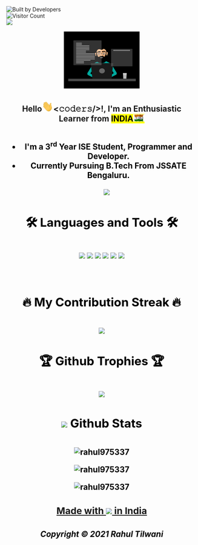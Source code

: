 ![Built by Developers](https://forthebadge.com/images/badges/built-by-developers.svg)  <br/>
![Visitor Count](https://profile-counter.glitch.me/{rahul975337}/count.svg) <br/>
![](https://komarev.com/ghpvc/?username=rahul975337)<br/>

<p align="center">
<img src="https://github.com/rahul975337/rahul975337/blob/master/Content/Developer.gif" width="200px">
</p>
     
### <h2 align="center">Hello<img src="https://raw.githubusercontent.com/ABSphreak/ABSphreak/master/gifs/Hi.gif" width="30px"><𝚌𝚘𝚍𝚎𝚛𝚜/>!,  I'm an Enthusiastic Learner from <mark>INDIA<mark/><img src="https://github.com/rahul975337/rahul975337/blob/master/Content/flag.gif" width="30px"><h2/>
    
<h4>   
    
- I'm a 3<sup>rd</sup> Year ISE Student, **Programmer** and **Developer**.
- Currently Pursuing **B.Tech From **JSSATE** Bengaluru.**

 
<pre>  <b><a id="raw-url" href="https://drive.google.com/file/d/1jXqAhdVCX7rJlyaaKq8l01jKBpj2N0d-/view?usp=sharing"><img src="https://img.shields.io/badge/DOWNLOAD-RESUME-red.svg?logo=docusign&logoColor=yellow&style=for-the-badge"/></a></b></pre>


### <h2 align="center">🛠️ Languages and Tools 🛠️<h2/>
    
<p align="center">
<code ><img width="70px" width="50px" src="https://img.icons8.com/color/2x/html-5.png"></code>
<code><img width="70px"  src="https://img.icons8.com/color/2x/css3.png"></code>
 <code><img width="70px"  src="https://img.icons8.com/color/2x/javascript.png"></code>
 <code><img width="70px" src="https://img.icons8.com/color/2x/react-native.png"></code>
 <code><img width="70px" src="https://img.icons8.com/color/2x/flutter.png"></code>
 <code><img width="70px" src="https://img.icons8.com/nolan/2x/java-coffee-cup-logo.png"></code>

</p>
</br>


### <h2 align="center">🔥 My Contribution Streak 🔥<h2/>
<p align="center">
  <a href="https://github.com/rahul975337/github-readme-streak-stats">
    <img src="https://github-readme-streak-stats.herokuapp.com/?user=rahul975337&count_private=true&theme=dark&hide_border=true&background=0D1117&stroke=0000"/>
  </a>
    
### <h2 align="center">🏆 Github Trophies 🏆<h2/>
<p align="center">
  <a href="https://github.com/ryo-ma/github-profile-trophy" target="_blank">
    <img src="https://github-profile-trophy.vercel.app/?username=rahul975337&row=1&column=6&margin-w=8&margin-h=8&theme=gruvbox&count_private=true"/>
  </a>
</p>
    
### <h2 align="center"><img src="https://cutt.ly/KblcWC8"> Github Stats<h2/>   
      
<p align="center">
<img src="https://activity-graph.herokuapp.com/graph?username=rahul975337&theme=xcode&count_private=true" alt="rahul975337" />
</p>

<p align="center">
<img src="https://github-readme-stats.vercel.app/api?username=rahul975337&show_icons=true&theme=dracula&count_private=true" alt="rahul975337" />
</p>

<p align="center">
<img src="https://github-readme-stats.vercel.app/api/top-langs/?username=rahul975337&theme=dracula&layout=compact&count_private=true" alt="rahul975337" />
</p>

### <h3 align="center"><a href="https://github.com/rahul975337">Made with <img src="https://cutt.ly/rblcRTN" width="20px"> in India</a><h3/>
    
<p align="center"><i>Copyright &copy; 2021 Rahul Tilwani</i></p>
